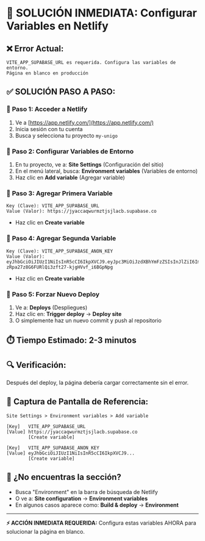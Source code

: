 # 🚨 SOLUCIÓN INMEDIATA: Configurar Variables en Netlify

## ❌ Error Actual:

```
VITE_APP_SUPABASE_URL es requerida. Configura las variables de entorno.
Página en blanco en producción
```

## ✅ SOLUCIÓN PASO A PASO:

### 🎯 **Paso 1: Acceder a Netlify**

1. Ve a [https://app.netlify.com/](https://app.netlify.com/)
2. Inicia sesión con tu cuenta
3. Busca y selecciona tu proyecto `my-unigo`

### 🎯 **Paso 2: Configurar Variables de Entorno**

1. En tu proyecto, ve a: **Site Settings** (Configuración del sitio)
2. En el menú lateral, busca: **Environment variables** (Variables de entorno)
3. Haz clic en **Add variable** (Agregar variable)

### 🎯 **Paso 3: Agregar Primera Variable**

```
Key (Clave): VITE_APP_SUPABASE_URL
Value (Valor): https://jyaccaqwurmztjsjlacb.supabase.co
```

- Haz clic en **Create variable**

### 🎯 **Paso 4: Agregar Segunda Variable**

```
Key (Clave): VITE_APP_SUPABASE_ANON_KEY
Value (Valor): eyJhbGciOiJIUzI1NiIsInR5cCI6IkpXVCJ9.eyJpc3MiOiJzdXBhYmFzZSIsInJlZiI6Imp5YWNjYXF3dXJtenRqc2psYWNiIiwicm9sZSI6ImFub24iLCJpYXQiOjE3NTQ4NTk5ODAsImV4cCI6MjA3MDQzNTk4MH0.BVZ-zRpa27z8G6FURlQi3zft27-kjgHVvf_i6BGpNpg
```

- Haz clic en **Create variable**

### 🎯 **Paso 5: Forzar Nuevo Deploy**

1. Ve a: **Deploys** (Despliegues)
2. Haz clic en: **Trigger deploy** → **Deploy site**
3. O simplemente haz un nuevo commit y push al repositorio

## ⏱️ **Tiempo Estimado:** 2-3 minutos

## 🔍 **Verificación:**

Después del deploy, la página debería cargar correctamente sin el error.

## 📸 **Captura de Pantalla de Referencia:**

```
Site Settings > Environment variables > Add variable

[Key]   VITE_APP_SUPABASE_URL
[Value] https://jyaccaqwurmztjsjlacb.supabase.co
        [Create variable]

[Key]   VITE_APP_SUPABASE_ANON_KEY
[Value] eyJhbGciOiJIUzI1NiIsInR5cCI6IkpXVCJ9...
        [Create variable]
```

## 🚨 **¿No encuentras la sección?**

- Busca "Environment" en la barra de búsqueda de Netlify
- O ve a: **Site configuration** → **Environment variables**
- En algunos casos aparece como: **Build & deploy** → **Environment**

---

**⚡ ACCIÓN INMEDIATA REQUERIDA:** Configura estas variables AHORA para solucionar la página en blanco.
